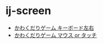 # ij-screen

- [かわくだりゲーム キーボード左右](https://ichigojam.github.io/ij-screen/)
- [かわくだりゲーム マウス or タッチ](https://ichigojam.github.io/ij-screen/ana.html)
